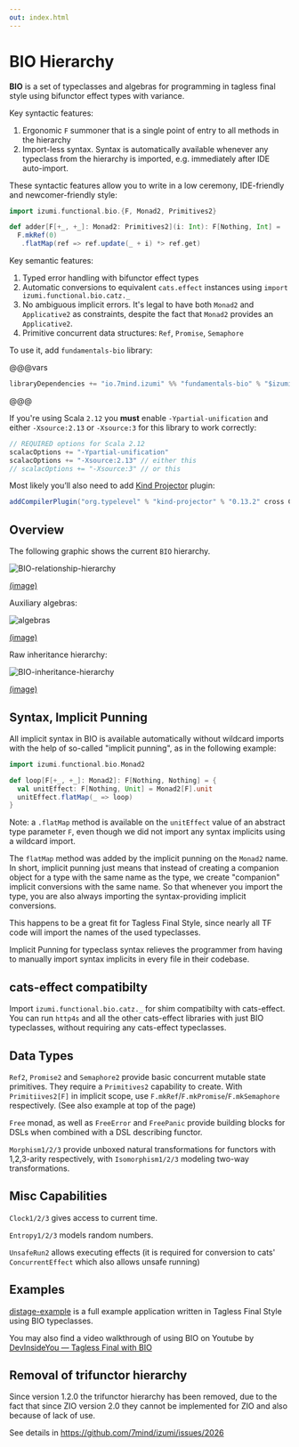 ```yaml
---
out: index.html
---
```


BIO Hierarchy
=============

**BIO** is a set of typeclasses and algebras for programming in tagless final style using bifunctor effect types with variance.

Key syntactic features:

1. Ergonomic `F` summoner that is a single point of entry to all methods in the hierarchy
2. Import-less syntax. Syntax is automatically available whenever any typeclass from the hierarchy is imported, e.g. immediately after IDE auto-import.

These syntactic features allow you to write in a low ceremony, IDE-friendly and newcomer-friendly style:

```scala mdoc:to-string
import izumi.functional.bio.{F, Monad2, Primitives2}

def adder[F[+_, +_]: Monad2: Primitives2](i: Int): F[Nothing, Int] =
  F.mkRef(0)
   .flatMap(ref => ref.update(_ + i) *> ref.get)
```

Key semantic features:

1. Typed error handling with bifunctor effect types
2. Automatic conversions to equivalent `cats.effect` instances using `import izumi.functional.bio.catz._`
3. No ambiguous implicit errors. It's legal to have both `Monad2` and `Applicative2` as constraints,
   despite the fact that `Monad2` provides an `Applicative2`.
4. Primitive concurrent data structures: `Ref`, `Promise`, `Semaphore`

To use it, add `fundamentals-bio` library:

@@@vars

```scala
libraryDependencies += "io.7mind.izumi" %% "fundamentals-bio" % "$izumi.version$"
```

@@@


If you're using Scala `2.12` you **must** enable `-Ypartial-unification` and either `-Xsource:2.13` or `-Xsource:3` for this library to work correctly:

```scala
// REQUIRED options for Scala 2.12
scalacOptions += "-Ypartial-unification"
scalacOptions += "-Xsource:2.13" // either this
// scalacOptions += "-Xsource:3" // or this
```

Most likely you’ll also need to add [Kind Projector](https://github.com/typelevel/kind-projector) plugin:

```scala
addCompilerPlugin("org.typelevel" % "kind-projector" % "0.13.2" cross CrossVersion.full)
```

## Overview

The following graphic shows the current `BIO` hierarchy.

![BIO-relationship-hierarchy](media/bio-relationship-hierarchy.svg)

[(image)](media/bio-relationship-hierarchy.svg)

Auxiliary algebras:

![algebras](media/algebras.svg)

[(image)](media/algebras.svg)

Raw inheritance hierarchy:

![BIO-inheritance-hierarchy](media/bio-hierarchy.svg)

[(image)](media/bio-hierarchy.svg)

## Syntax, Implicit Punning

All implicit syntax in BIO is available automatically without wildcard imports
with the help of so-called "implicit punning", as in the following example:


```scala mdoc:to-string
import izumi.functional.bio.Monad2

def loop[F[+_, +_]: Monad2]: F[Nothing, Nothing] = {
  val unitEffect: F[Nothing, Unit] = Monad2[F].unit
  unitEffect.flatMap(_ => loop)
}
```

Note: a `.flatMap` method is available on the `unitEffect` value of an abstract type parameter `F`,
even though we did not import any syntax implicits using a wildcard import.

The `flatMap` method was added by the implicit punning on the `Monad2` name.
 In short, implicit punning just means that instead of creating a companion object for a type with the same name as the type,
we create "companion" implicit conversions with the same name. So that whenever you import the type,
you are also always importing the syntax-providing implicit conversions.

This happens to be a great fit for Tagless Final Style, since nearly all TF code will import the names of the used typeclasses.

Implicit Punning for typeclass syntax relieves the programmer from having to manually import syntax implicits in every file in their codebase.

## cats-effect compatibilty

Import `izumi.functional.bio.catz._` for shim compatibilty with cats-effect. You can run `http4s` and all the other cats-effect libraries with just BIO typeclasses, without requiring any cats-effect typeclasses.

## Data Types

`Ref2`, `Promise2` and `Semaphore2` provide basic concurrent mutable state primitives. They require a `Primitives2` capability to create.
With `Primitiives2[F]` in implicit scope, use `F.mkRef`/`F.mkPromise`/`F.mkSemaphore` respectively. (See also example at top of the page)

`Free` monad, as well as `FreeError` and `FreePanic`  provide building blocks for DSLs when combined with a DSL describing functor.

`Morphism1/2/3` provide unboxed natural transformations for functors with 1,2,3-arity respectively, with `Isomorphism1/2/3` modeling two-way transformations.

## Misc Capabilities

`Clock1/2/3` gives access to current time.

`Entropy1/2/3` models random numbers.

`UnsafeRun2` allows executing effects (it is required for conversion to cats' `ConcurrentEffect` which also allows unsafe running)

## Examples

[distage-example](https://github.com/7mind/distage-example) is a full example application written in Tagless Final Style using BIO typeclasses.

You may also find a video walkthrough of using BIO on Youtube by [DevInsideYou — Tagless Final with BIO](https://www.youtube.com/watch?v=ZdGK1uedAE0&t=580s)

## Removal of trifunctor hierarchy

Since version 1.2.0 the trifunctor hierarchy has been removed, due to the fact that since ZIO version 2.0 they cannot be implemented for ZIO and also because of lack of use.

See details in https://github.com/7mind/izumi/issues/2026
